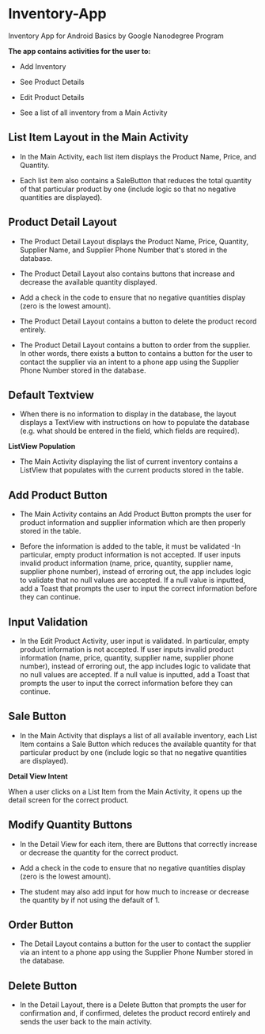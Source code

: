 # Inventory-App
Inventory App for  Android Basics by Google Nanodegree Program

**The app contains activities for the user to:**

  - Add Inventory
  
  - See Product Details
  
  - Edit Product Details
  
  - See a list of all inventory from a Main Activity
  
 ## List Item Layout in the Main Activity

  - In the Main Activity, each list item displays the Product Name, Price, and Quantity.

  - Each list item also contains a SaleButton that reduces the total quantity of that particular product by one (include logic so that no negative quantities are displayed).

 ## Product Detail Layout

  - The Product Detail Layout displays the Product Name, Price, Quantity, Supplier Name, and Supplier Phone Number that's stored in the database.

  - The Product Detail Layout also contains buttons that increase and decrease the available quantity displayed.

  - Add a check in the code to ensure that no negative quantities display (zero is the lowest amount).

  - The Product Detail Layout contains a button to delete the product record entirely.

  - The Product Detail Layout contains a button to order from the supplier. In other words, there exists a button to contains a button for the user to contact the supplier via an intent to a phone app using the Supplier Phone Number stored in the database.

 ## Default Textview

  - When there is no information to display in the database, the layout displays a TextView with instructions on how to populate the database (e.g. what should be entered in the field, which fields are required).

**ListView Population**

  - The Main Activity displaying the list of current inventory contains a ListView that populates with the current products stored in the table.

 ## Add Product Button

  - The Main Activity contains an Add Product Button prompts the user for product information and supplier information which are then properly stored in the table.

  - Before the information is added to the table, it must be validated -In particular, empty product information is not accepted. If user inputs invalid product information (name, price, quantity, supplier name, supplier phone number), instead of erroring out, the app includes logic to validate that no null values are accepted. If a null value is inputted, add a Toast that prompts the user to input the correct information before they can continue.

 ## Input Validation

  - In the Edit Product Activity, user input is validated. In particular, empty product information is not accepted. If user inputs invalid product information (name, price, quantity, supplier name, supplier phone number), instead of erroring out, the app includes logic to validate that no null values are accepted. If a null value is inputted, add a Toast that prompts the user to input the correct information before they can continue.

 ## Sale Button

  - In the Main Activity that displays a list of all available inventory, each List Item contains a Sale Button which reduces the available quantity for that particular product by one (include logic so that no negative quantities are displayed).

**Detail View Intent**

  When a user clicks on a List Item from the Main Activity, it opens up the detail screen for the correct product.

 ## Modify Quantity Buttons

  - In the Detail View for each item, there are Buttons that correctly increase or decrease the quantity for the correct product.

  - Add a check in the code to ensure that no negative quantities display (zero is the lowest amount).

  - The student may also add input for how much to increase or decrease the quantity by if not using the default of 1.

 ## Order Button

  - The Detail Layout contains a button for the user to contact the supplier via an intent to a phone app using the Supplier Phone Number stored in the database.

 ## Delete Button

  - In the Detail Layout, there is a Delete Button that prompts the user for confirmation and, if confirmed, deletes the product record entirely and sends the user back to the main activity.



